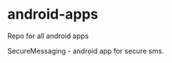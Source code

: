 android-apps
============

Repo for all android apps

SecureMessaging - android app for secure sms.
